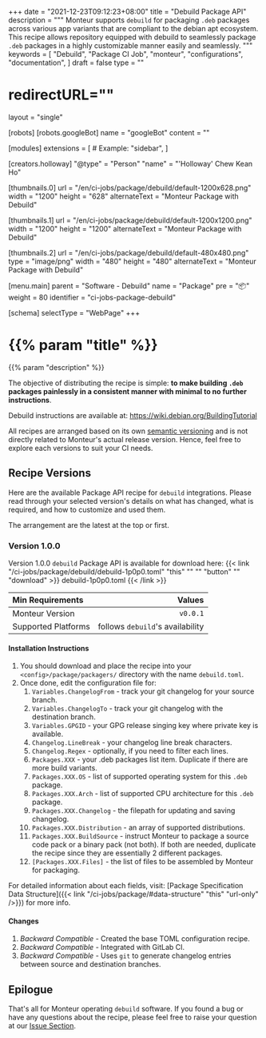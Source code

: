 +++
date = "2021-12-23T09:12:23+08:00"
title = "Debuild Package API"
description = """
Monteur supports `debuild` for packaging `.deb` packages across various app
variants that are compliant to the debian apt ecosystem. This recipe allows
repository equipped with debuild to seamlessly package `.deb` packages in a
highly customizable manner easily and seamlessly.
"""
keywords = [
	"Debuild",
	"Package CI Job",
	"monteur",
	"configurations",
	"documentation",
]
draft = false
type = ""
# redirectURL=""
layout = "single"


[robots]
[robots.googleBot]
name = "googleBot"
content = ""


[modules]
extensions = [
	# Example: "sidebar",
]


[creators.holloway]
"@type" = "Person"
"name" = "'Holloway' Chew Kean Ho"


[thumbnails.0]
url = "/en/ci-jobs/package/debuild/default-1200x628.png"
width = "1200"
height = "628"
alternateText = "Monteur Package with Debuild"

[thumbnails.1]
url = "/en/ci-jobs/package/debuild/default-1200x1200.png"
width = "1200"
height = "1200"
alternateText = "Monteur Package with Debuild"

[thumbnails.2]
url = "/en/ci-jobs/package/debuild/default-480x480.png"
type = "image/png"
width = "480"
height = "480"
alternateText = "Monteur Package with Debuild"


[menu.main]
parent = "Software - Debuild"
name = "Package"
pre = "📦"
weight = 80
identifier = "ci-jobs-package-debuild"


[schema]
selectType = "WebPage"
+++

# {{% param "title" %}}
{{% param "description" %}}

The objective of distributing the recipe is simple: **to make building `.deb`
packages painlessly in a consistent manner with minimal to no further
instructions**.

Debuild instructions are available at:
https://wiki.debian.org/BuildingTutorial

All recipes are arranged based on its own
[semantic versioning](https://semver.org/) and is not directly related to
Monteur's actual release version. Hence, feel free to explore each versions
to suit your CI needs.




## Recipe Versions
Here are the available Package API recipe for `debuild` integrations. Please
read through your selected version's details on what has changed, what is
required, and how to customize and used them.

The arrangement are the latest at the top or first.


### Version 1.0.0
Version 1.0.0 `debuild` Package API is available for download here:
{{< link "/ci-jobs/package/debuild/debuild-1p0p0.toml" "this" "" "" "button"
	"" "download" >}}
debuild-1p0p0.toml
{{< /link >}}

| Min Requirements     | Values                           |
|:---------------------|---------------------------------:|
| Monteur Version      | `v0.0.1`                         |
| Supported Platforms  | follows `debuild`'s availability |


#### Installation Instructions
1. You should download and place the recipe into your
   `<config>/package/packagers/` directory with the name `debuild.toml`.
2. Once done, edit the configuration file for:
   1. `Variables.ChangelogFrom` - track your git changelog for your source
       branch.
   2. `Variables.ChangelogTo` - track your git changelog with the destination
       branch.
   3. `Variables.GPGID` - your GPG release singing key where private key is
      available.
   4. `Changelog.LineBreak` - your changelog line break characters.
   5. `Changelog.Regex` - optionally, if you need to filter each lines.
   6. `Packages.XXX` - your .deb packages list item. Duplicate if there are more
      build variants.
   7. `Packages.XXX.OS` - list of supported operating system for this `.deb`
      package.
   8. `Packages.XXX.Arch` - list of supported CPU architecture for this `.deb`
      package.
   9. `Packages.XXX.Changelog` - the filepath for updating and saving changelog.
   10. `Packages.XXX.Distribution` - an array of supported distributions.
   11. `Packages.XXX.BuildSource` - instruct Monteur to package a source code
       pack or a binary pack (not both). If both are needed, duplicate
       the recipe since they are essentially 2 different packages.
   12. `[Packages.XXX.Files]` - the list of files to be assembled by Monteur
       for packaging.

For detailed information about each fields, visit:
[Package Specification Data Structure]({{< link
"/ci-jobs/package/#data-structure" "this" "url-only" />}}) for more info.


#### Changes
1. *Backward Compatible* - Created the base TOML configuration recipe.
2. *Backward Compatible* - Integrated with GitLab CI.
3. *Backward Compatible* - Uses `git` to generate changelog entries between
   source and destination branches.




## Epilogue
That's all for Monteur operating `debuild` software. If you found a bug or have
any questions about the recipe, please feel free to raise your question at our
[Issue Section](https://gitlab.com/zoralab/monteur/-/issues).
